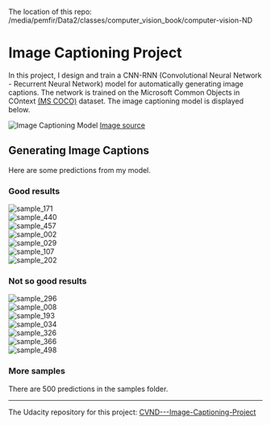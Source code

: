 The location of this repo: 
/media/pemfir/Data2/classes/computer_vision_book/computer-vision-ND

# Image Captioning Project

In this project, I design and train a CNN-RNN (Convolutional Neural Network - Recurrent Neural Network) model for  automatically generating image captions. The network is trained on the Microsoft Common Objects in COntext [(MS COCO)](http://cocodataset.org/#home) dataset. The image captioning model is displayed below.

![Image Captioning Model](images/cnn_rnn_model.png?raw=true) [Image source](https://arxiv.org/pdf/1411.4555.pdf)


## Generating Image Captions

Here are some predictions from my model.

### Good results
![sample_171](samples/sample_171.png?raw=true)<br/>
![sample_440](samples/sample_440.png?raw=true)<br/>
![sample_457](samples/sample_457.png?raw=true)<br/>
![sample_002](samples/sample_002.png?raw=true)<br/>
![sample_029](samples/sample_029.png?raw=true)<br/>
![sample_107](samples/sample_107.png?raw=true)<br/>
![sample_202](samples/sample_202.png?raw=true)


### Not so good results

![sample_296](samples/sample_296.png?raw=true)<br/>
![sample_008](samples/sample_008.png?raw=true)<br/>
![sample_193](samples/sample_193.png?raw=true)<br/>
![sample_034](samples/sample_034.png?raw=true)<br/>
![sample_326](samples/sample_326.png?raw=true)<br/>
![sample_366](samples/sample_366.png?raw=true)<br/>
![sample_498](samples/sample_498.png?raw=true)

### More samples
There are 500 predictions in the samples folder.

---
The Udacity repository for this project: [CVND---Image-Captioning-Project](https://github.com/udacity/CVND---Image-Captioning-Project)
